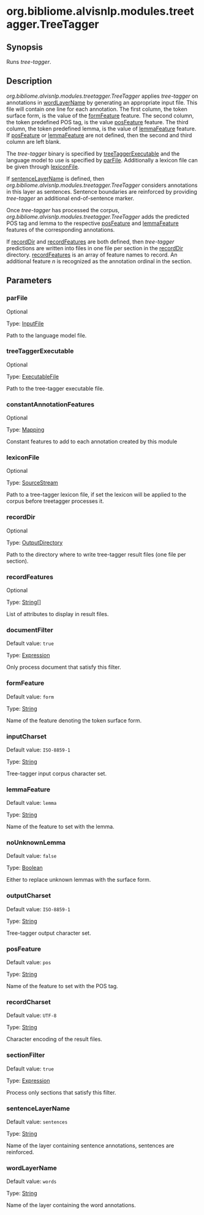 # org.bibliome.alvisnlp.modules.treetagger.TreeTagger

## Synopsis

Runs *tree-tagger*.

## Description

*org.bibliome.alvisnlp.modules.treetagger.TreeTagger* applies *tree-tagger* on annotations in [wordLayerName](#wordLayerName) by generating an appropriate input file. This file will contain one line for each annotation. The first column, the token surface form, is the value of the [formFeature](#formFeature) feature. The second column, the token predefined POS tag, is the value [posFeature](#posFeature) feature. The third column, the token predefined lemma, is the value of [lemmaFeature](#lemmaFeature) feature. If [posFeature](#posFeature) or [lemmaFeature](#lemmaFeature) are not defined, then the second and third column are left blank.

The *tree-tagger* binary is specified by [treeTaggerExecutable](#treeTaggerExecutable) and the language model to use is specified by [parFile](#parFile). Additionally a lexicon file can be given through [lexiconFile](#lexiconFile).

If [sentenceLayerName](#sentenceLayerName) is defined, then *org.bibliome.alvisnlp.modules.treetagger.TreeTagger* considers annotations in this layer as sentences. Sentence boundaries are reinforced by providing *tree-tagger* an additional end-of-sentence marker.

Once *tree-tagger* has processed the corpus, *org.bibliome.alvisnlp.modules.treetagger.TreeTagger* adds the predicted POS tag and lemma to the respective [posFeature](#posFeature) and [lemmaFeature](#lemmaFeature) features of the corresponding annotations.

If [recordDir](#recordDir) and [recordFeatures](#recordFeatures) are both defined, then *tree-tagger* predictions are written into files in one file per section in the [recordDir](#recordDir) directory. [recordFeatures](#recordFeatures) is an array of feature names to record. An additional feature *n* is recognized as the annotation ordinal in the section.

## Parameters

<a name="parFile">

### parFile

Optional

Type: [InputFile](../converter/org.bibliome.util.files.InputFile)

Path to the language model file.

<a name="treeTaggerExecutable">

### treeTaggerExecutable

Optional

Type: [ExecutableFile](../converter/org.bibliome.util.files.ExecutableFile)

Path to the tree-tagger executable file.

<a name="constantAnnotationFeatures">

### constantAnnotationFeatures

Optional

Type: [Mapping](../converter/alvisnlp.module.types.Mapping)

Constant features to add to each annotation created by this module

<a name="lexiconFile">

### lexiconFile

Optional

Type: [SourceStream](../converter/org.bibliome.util.streams.SourceStream)

Path to a tree-tagger lexicon file, if set the lexicon will be applied to the corpus before treetagger processes it.

<a name="recordDir">

### recordDir

Optional

Type: [OutputDirectory](../converter/org.bibliome.util.files.OutputDirectory)

Path to the directory where to write tree-tagger result files (one file per section).

<a name="recordFeatures">

### recordFeatures

Optional

Type: [String[]](../converter/java.lang.String[])

List of attributes to display in result files.

<a name="documentFilter">

### documentFilter

Default value: `true`

Type: [Expression](../converter/alvisnlp.corpus.expressions.Expression)

Only process document that satisfy this filter.

<a name="formFeature">

### formFeature

Default value: `form`

Type: [String](../converter/java.lang.String)

Name of the feature denoting the token surface form.

<a name="inputCharset">

### inputCharset

Default value: `ISO-8859-1`

Type: [String](../converter/java.lang.String)

Tree-tagger input corpus character set.

<a name="lemmaFeature">

### lemmaFeature

Default value: `lemma`

Type: [String](../converter/java.lang.String)

Name of the feature to set with the lemma.

<a name="noUnknownLemma">

### noUnknownLemma

Default value: `false`

Type: [Boolean](../converter/java.lang.Boolean)

Either to replace unknown lemmas with the surface form.

<a name="outputCharset">

### outputCharset

Default value: `ISO-8859-1`

Type: [String](../converter/java.lang.String)

Tree-tagger output character set.

<a name="posFeature">

### posFeature

Default value: `pos`

Type: [String](../converter/java.lang.String)

Name of the feature to set with the POS tag.

<a name="recordCharset">

### recordCharset

Default value: `UTF-8`

Type: [String](../converter/java.lang.String)

Character encoding of the result files.

<a name="sectionFilter">

### sectionFilter

Default value: `true`

Type: [Expression](../converter/alvisnlp.corpus.expressions.Expression)

Process only sections that satisfy this filter.

<a name="sentenceLayerName">

### sentenceLayerName

Default value: `sentences`

Type: [String](../converter/java.lang.String)

Name of the layer containing sentence annotations, sentences are reinforced.

<a name="wordLayerName">

### wordLayerName

Default value: `words`

Type: [String](../converter/java.lang.String)

Name of the layer containing the word annotations.


